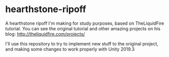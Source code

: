 # hearthstone-ripoff
A hearthstone ripoff I'm making for study purposes, based on TheLiquidFire tutorial. You can see the original tutorial and other amazing projects on his blog: http://theliquidfire.com/projects/

I'll use this repository to try to implement new stuff to the original project, and making some changes to work properly with Unity 2019.3
